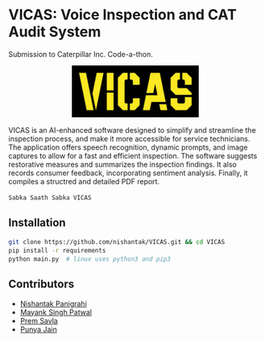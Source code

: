 # VICAS: Voice Inspection and CAT Audit System
Submission to Caterpillar Inc. Code-a-thon. 

<div align="center">
<img src="libs/gui/assets/img/logo.jpg" alt="logo" style="width:50%;"/>
</div>

VICAS is an AI-enhanced software designed to simplify and streamline the inspection process, and make it more accessible for service technicians. The application offers speech recognition, dynamic prompts, and image captures to allow for a fast and efficient inspection. The software suggests restorative measures and summarizes the inspection findings. It also records consumer feedback, incorporating sentiment analysis. Finally, it compiles a structred and detailed PDF report.

`
Sabka Saath Sabka VICAS
`

## Installation
```bash
git clone https://github.com/nishantak/VICAS.git && cd VICAS
pip install -r requirements
python main.py  # linux uses python3 and pip3
```
## Contributors 
- [Nishantak Panigrahi](https://github.com/nishantak)
- [Mayank Singh Patwal](https://github.com/m4YnK-7)
- [Prem Savla](https://github.com/prem-savla)
- [Punya Jain](https://github.com/punyajain312)